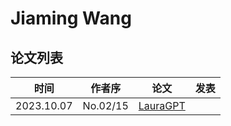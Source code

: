 # Jiaming Wang


## 论文列表

| 时间 | 作者序 | 论文 | 发表 |
|:-:|:-:|---|---|
| 2023.10.07 | No.02/15 | [LauraGPT](../Models/Speech_LLM/2023.10.07_LauraGPT.md) |